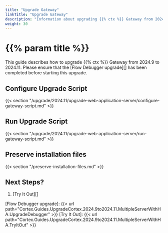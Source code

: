```yaml
---
title: "Upgrade Gateway"
linkTitle: "Upgrade Gateway"
description: "Information about upgrading {{% ctx %}} Gateway from 2024.9 to 2024.11."
weight: 30
---
```


# {{% param title %}}

This guide describes how to upgrade {{% ctx %}} Gateway from 2024.9 to 2024.11. Please ensure that the [Flow Debugger upgrade][] has been completed before starting this upgrade.

## Configure Upgrade Script

{{< section "/upgrade/2024.11/upgrade-web-application-server/configure-gateway-script.md" >}}

## Run Upgrade Script

{{< section "/upgrade/2024.11/upgrade-web-application-server/run-gateway-script.md" >}}

## Preserve installation files

{{< section "/preserve-installation-files.md" >}}

## Next Steps?

1. [Try It Out][]

[Flow Debugger upgrade]: {{< url path="Cortex.Guides.UpgradeCortex.2024.9to2024.11.MultipleServerWithHA.UpgradeDebugger" >}}
[Try It Out]: {{< url path="Cortex.Guides.UpgradeCortex.2024.9to2024.11.MultipleServerWithHA.TryItOut" >}}
